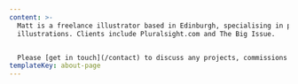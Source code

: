 ```yaml
---
content: >-
  Matt is a freelance illustrator based in Edinburgh, specialising in portrait
  illustrations. Clients include Pluralsight.com and The Big Issue.


  Please [get in touch](/contact) to discuss any projects, commissions or collaborations.
templateKey: about-page
---
```

